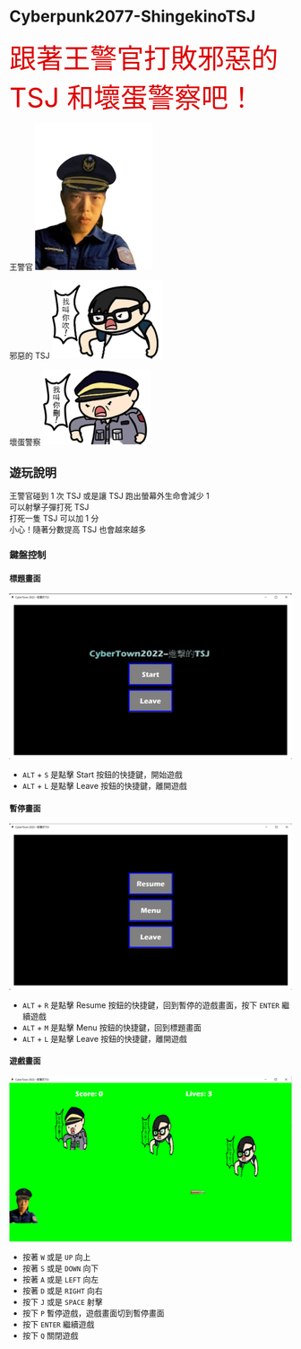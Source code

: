 # Cyberpunk2077-ShingekinoTSJ
<font color="#dd0000" size="50" >
跟著王警官打敗邪惡的 TSJ 和壞蛋警察吧！
</font>

[//]: # (***跟著王警官打敗邪惡的 TSJ 吧！***)


[//]: # (![]&#40;src/main/resources/PoliceWang.png&#41;)
王警官
<img src = "src/main/resources/PoliceWang.png" alt="王警官圖片" style="zoom:30%" />

邪惡的 TSJ
<img src="./src/main/resources/TSJaskYouToBlow.png" alt="邪惡的 TSJ" style="zoom:50%" />

壞蛋警察
<img src="./src/main/resources/PoliceAskYouToDelete.png" alt="壞蛋警察" style="zoom:20%" />

## 遊玩說明
王警官碰到 1 次 TSJ 或是讓 TSJ 跑出螢幕外生命會減少 1 
<br>
可以射擊子彈打死 TSJ
<br>
打死一隻 TSJ 可以加 1 分
<br>
 小心！隨著分數提高 TSJ 也會越來越多


### 鍵盤控制
#### 標題畫面
<img src="./src/main/resources/GameScreenshot/GameTitle.png" alt="標題畫面" style="zoom:50%" />

- `ALT` + `S` 是點擊 Start 按鈕的快捷鍵，開始遊戲
- `ALT` + `L` 是點擊 Leave 按鈕的快捷鍵，離開遊戲

#### 暫停畫面
<img src="./src/main/resources/GameScreenshot/PauseScene.png" alt="標題畫面" style="zoom:50%" />

- `ALT` + `R` 是點擊 Resume 按鈕的快捷鍵，回到暫停的遊戲畫面，按下 `ENTER` 繼續遊戲
- `ALT` + `M` 是點擊 Menu 按鈕的快捷鍵，回到標題畫面
- `ALT` + `L` 是點擊 Leave 按鈕的快捷鍵，離開遊戲

#### 遊戲畫面
<img src="./src/main/resources/GameScreenshot/GameScene.png" alt="標題畫面" style="zoom:50%" />

- 按著 `W` 或是 `UP` 向上
- 按著 `S` 或是 `DOWN`  向下
- 按著 `A` 或是 `LEFT`  向左
- 按著 `D` 或是 `RIGHT`  向右
- 按下 `J` 或是 `SPACE`  射擊
- 按下 `P` 暫停遊戲，遊戲畫面切到暫停畫面
- 按下 `ENTER` 繼續遊戲
- 按下 `Q` 關閉遊戲

